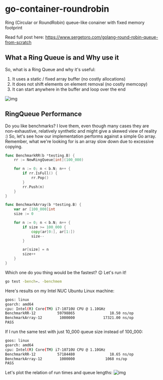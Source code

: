 # go-container-roundrobin
Ring (Circular or RoundRobin) queue-like conainer with fixed memory footprint

Read full post here: https://www.sergetoro.com/golang-round-robin-queue-from-scratch

## What a Ring Queue is and Why use it
So, what is a Ring Queue and why it's useful:
1. It uses a static / fixed array buffer (no costly allocations)
1. It does not shift elements on element removal (no costly memcopy)
1. It can start anywhere in the buffer and loop over the end

![img](https://www.sergetoro.com/content/images/2023/06/RQ.svg)

## RingQueue Performance
Do you like benchmarks? I love them, even though many cases they are non-exhaustive, relatively synthetic and might give a skewed view of reality :)
So, let's see how our implementation performs against a simple Go array.
Remember, what we're looking for is an array slow down due to excessive copying.

```go
func BenchmarkRR(b *testing.B) {
	rr := NewRingQueue[int](100_000)

	for n := 0; n < b.N; n++ {
		if rr.IsFull() {
			rr.Pop()
		}
		rr.Push(n)
	}
}

func BenchmarkArray(b *testing.B) {
	var ar [100_000]int
	size := 0

	for n := 0; n < b.N; n++ {
		if size >= 100_000 {
			copy(ar[0:], ar[1:])
			size--
		}

		ar[size] = n
		size++
	}
}
```

Which one do you thing would be the fastest? 😉 Let's run it!

```bash
go test -bench=. -benchmem
```

Here's results on my Intel NUC Ubuntu Linux machine:

```bash
goos: linux
goarch: amd64
cpu: Intel(R) Core(TM) i7-10710U CPU @ 1.10GHz
BenchmarkRR-12          59798865                18.50 ns/op
BenchmarkArray-12        1000000             17321.00 ns/op
PASS
```

If I run the same test with just 10_000 queue size instead of 100_000:

```bash
goos: linux
goarch: amd64
cpu: Intel(R) Core(TM) i7-10710U CPU @ 1.10GHz
BenchmarkRR-12          57184480                18.65 ns/op
BenchmarkArray-12        1000000              1068 ns/op
PASS
```

Let's plot the relation of run times and queue lengths:
![img](https://www.sergetoro.com/content/images/2023/06/image.svg)
